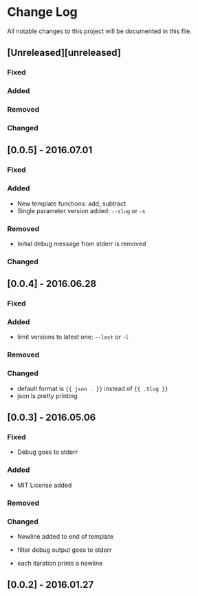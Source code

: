 # Change Log
All notable changes to this project will be documented in this file.

## [Unreleased][unreleased]
### Fixed

### Added

### Removed

### Changed

## [0.0.5] - 2016.07.01
### Fixed

### Added
- New template functions: add, subtract
- Single parameter version added: `--slug` or `-s`

### Removed
- Initial debug message from stderr is removed

### Changed

## [0.0.4] - 2016.06.28

### Fixed

### Added
- limit versions to latest one: `--last` or `-l`

### Removed

### Changed
- default format is `{{ json . }}` instead of `{{ .Slug }}`
- json is pretty printing

## [0.0.3] - 2016.05.06
### Fixed
- Debug goes to stderr

### Added
- MIT License added

### Removed

### Changed
- Newline added to end of template

- filter debug output goes to stderr
- each itaration prints a newline

## [0.0.2] - 2016.01.27
